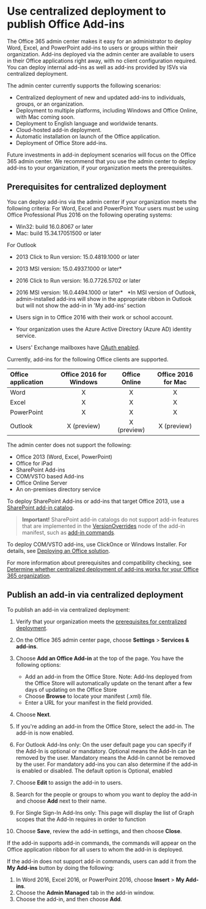 # Use centralized deployment to publish Office Add-ins

The Office 365 admin center makes it easy for an administrator to deploy Word, Excel, and PowerPoint add-ins to users or groups within their organization. Add-ins deployed via the admin center are available to users in their Office applications right away, with no client configuration required. You can deploy internal add-ins as well as add-ins provided by ISVs via centralized deployment.

The admin center currently supports the following scenarios:

- Centralized deployment of new and updated add-ins to individuals, groups, or an organization.
- Deployment to multiple platforms, including Windows and Office Online, with Mac coming soon.
- Deployment to English language and worldwide tenants.
- Cloud-hosted add-in deployment.
- Automatic installation on launch of the Office application.
- Deployment of Office Store add-ins.

Future investments in add-in deployment scenarios will focus on the Office 365 admin center. We recommend that you use the admin center to deploy add-ins to your organization, if your organization meets the prerequisites.

## Prerequisites for centralized deployment 

You can deploy add-ins via the admin center if your organization meets the following criteria:
For Word, Excel and PowerPoint
Your users must be using Office Professional Plus 2016 on the following operating systems:
 - Win32: build 16.0.8067 or later
 - Mac: build 15.34.17051500 or later
 
For Outlook
 - 2013 Click to Run version: 15.0.4819.1000 or later
 - 2013 MSI version: 15.0.4937.1000 or later*
 - 2016 Click to Run version: 16.0.7726.5702 or later
 - 2016 MSI version: 16.0.4494.1000 or later*
  *In MSI version of Outlook, admin-installed add-ins will show in the appropriate ribbon in Outlook but will not show the add-in in 'My add-ins' section 

- Users sign in to Office 2016 with their work or school account.
- Your organization uses the Azure Active Directory (Azure AD) identity service.
- Users' Exchange mailboxes have [OAuth enabled](https://msdn.microsoft.com/en-us/library/office/dn626019(v=exchg.150).aspx#Anchor_0).

Currently, add-ins for the following Office clients are supported. 

| Office application    | Office 2016 for Windows   | Office Online | Office 2016 for Mac   |
|:----------------------|:-------------------------:|:-------------:|:---------------------:|
| Word                  | X                         | X             | X                     |
| Excel                 | X                         | X             | X                     |
| PowerPoint            | X                         | X             | X                     |
| Outlook               | X (preview)               | X (preview)   | X (preview)           |

The admin center does not support the following:

- Office 2013 (Word, Excel, PowerPoint)
- Office for iPad
- SharePoint Add-ins
- COM/VSTO based Add-ins
- Office Online Server
- An on-premises directory service

To deploy SharePoint Add-ins or add-ins that target Office 2013, use a [SharePoint add-in catalog](publish-task-pane-and-content-add-ins-to-an-add-in-catalog.md).

>**Important!** SharePoint add-in catalogs do not support add-in features that are implemented in the [VersionOverrides](../../reference/manifest/versionoverrides.md) node of the add-in manifest, such as [add-in commands](../design/add-in-commands.md). 

To deploy COM/VSTO add-ins, use ClickOnce or Windows Installer. For details, see [Deploying an Office solution](https://msdn.microsoft.com/en-us/library/bb386179.aspx).

For more information about prerequisites and compatibility checking, see [Determine whether centralized deployment of add-ins works for your Office 365 organization](https://support.office.com/en-us/article/Determine-if-Centralized-Deployment-of-add-ins-works-for-your-Office-365-organization-B4527D49-4073-4B43-8274-31B7A3166F92?ui=en-US&rs=en-US&ad=US).

## Publish an add-in via centralized deployment

To publish an add-in via centralized deployment:

1.	Verify that your organization meets the [prerequisites for centralized deployment](#prerequisites-for-centralized-deployment).
2.	On the Office 365 admin center page, choose **Settings** > **Services & add-ins**.
3.	Choose **Add an Office Add-in** at the top of the page. You have the following options:

    - Add an add-in from the Office Store.
    Note: Add-Ins deployed from the Office Store will automatically update on the tenant after a few days of updating on the Office Store
    - Choose **Browse** to locate your manifest (.xml) file.
    - Enter a URL for your manifest in the field provided.

5.	Choose **Next**.
6.	If you're adding an add-in from the Office Store, select the add-in. The add-in is now enabled. 
7. For Outlook Add-Ins only:
On the user default page you can specify if the Add-In is optional or mandatory. Optional means the Add-In can be removed by the user. Mandatory means the Add-In cannot be removed by the user. For mandatory add-ins you can also determine if the add-in is enabled or disabled.
The default option is Optional, enabled
8.	Choose **Edit** to assign the add-in to users. 
9.	Search for the people or groups to whom you want to deploy the add-in and choose **Add** next to their name.
10. For Single Sign-In Add-Ins only:
This page will display the list of Graph scopes that the Add-In requires in order to function 
11.	Choose **Save**, review the add-in settings, and then choose **Close**.


If the add-in supports add-in commands, the commands will appear on the Office application ribbon for all users to whom the add-in is deployed. 

If the add-in does not support add-in commands, users can add it from the **My Add-ins** button by doing the following:

1.	In Word 2016, Excel 2016, or PowerPoint 2016, choose **Insert** > **My Add-ins**.
2.	Choose the **Admin Managed** tab in the add-in window.
3.	Choose the add-in, and then choose **Add**. 

